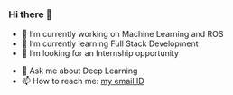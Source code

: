 ### Hi there 👋

<!--
**quantumcoder121/quantumcoder121** is a ✨ _special_ ✨ repository because its `README.md` (this file) appears on your GitHub profile.

Here are some ideas to get you started:
-->
- 🔭 I’m currently working on Machine Learning and ROS
- 🌱 I’m currently learning Full Stack Development
- 👯 I’m looking for an Internship opportunity
<!-- 🤔 I’m looking for help with ...-->
- 💬 Ask me about Deep Learning
- 📫 How to reach me: [my email ID](adityakudre121gmail.com)
<!-- 😄 Pronouns: ...
- ⚡ Fun fact: ...
-->
